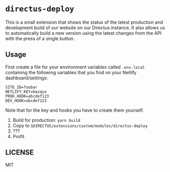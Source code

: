 # `directus-deploy`

This is a small extension that shows the status of the latest production
and development build of our website on our Directus instance. It also allows
us to automatically build a new version using the latest changes from the API
with the press of a single button.

## Usage

First create a file for your environment variables called `.env.local`
containing the following variables that you find on your Netlify
dashboard/settings:

```text
SITE_ID=foobar
NETLIFY_KEY=bazqux
PROD_HOOK=abcdef123
DEV_HOOK=abcdef123
```

Note that for the key and hooks you have to create them yourself.

1. Build for production: `yarn build`
2. Copy to `$DIRECTUS/extensions/custom/modules/directus-deploy`
3. ???
4. Profit

## LICENSE

MIT
